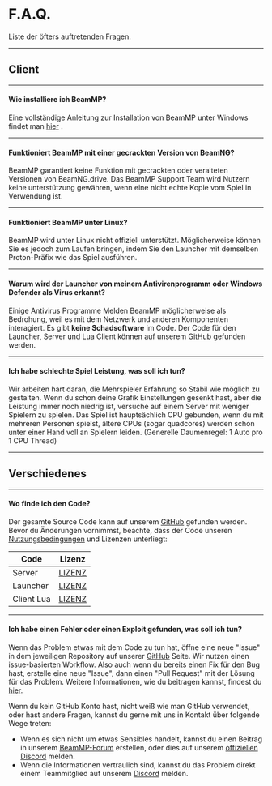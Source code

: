 # F.A.Q.

Liste der öfters auftretenden Fragen.

---

## **Client**

---

#### **Wie installiere ich BeamMP?**

Eine vollständige Anleitung zur Installation von BeamMP unter Windows findet man [hier](https://docs.beammp.com/game/getting-started/) .

---

#### **Funktioniert BeamMP mit einer gecrackten Version von BeamNG?**

BeamMP garantiert keine Funktion mit gecrackten oder veralteten Versionen von BeamNG.drive. Das BeamMP Support Team wird Nutzern keine unterstützung gewähren, wenn eine nicht echte Kopie vom Spiel in Verwendung ist.

---

#### **Funktioniert BeamMP unter Linux?**

BeamMP wird unter Linux nicht offiziell unterstützt. Möglicherweise können Sie es jedoch zum Laufen bringen, indem Sie den Launcher mit demselben Proton-Präfix wie das Spiel ausführen.

---

#### **Warum wird der Launcher von meinem Antivirenprogramm oder Windows Defender als Virus erkannt?**

Einige Antivirus Programme Melden BeamMP möglicherweise als Bedrohung, weil es mit dem Netzwerk und anderen Komponenten interagiert. Es gibt **keine Schadsoftware** im Code. Der Code für den Launcher, Server und Lua Client können auf unserem [GitHub](https://github.com/BeamMP) gefunden werden.

---

#### **Ich habe schlechte Spiel Leistung, was soll ich tun?**

Wir arbeiten hart daran, die Mehrspieler Erfahrung so Stabil wie möglich zu gestalten. Wenn du schon deine Grafik Einstellungen gesenkt hast, aber die Leistung immer noch niedrig ist, versuche auf einem Server mit weniger Spielern zu spielen. Das Spiel ist hauptsächlich CPU gebunden, wenn du mit mehreren Personen spielst, ältere CPUs (sogar quadcores) werden schon unter einer Hand voll an Spielern leiden. (Generelle Daumenregel: 1 Auto pro 1 CPU Thread)

---

## **Verschiedenes**

---

#### **Wo finde ich den Code?**

Der gesamte Source Code kann auf unserem [GitHub](https://github.com/BeamMP) gefunden werden. Bevor du Änderungen vornimmst, beachte, dass der Code unseren [Nutzungsbedingungen](https://forum.beammp.com/t/terms-of-use-v1-0/43) und Lizenzen unterliegt:

Code | Lizenz
--- | :-:
Server | [LIZENZ](https://github.com/BeamMP/BeamMP-Server/blob/master/LICENSE)
Launcher | [LIZENZ](https://github.com/BeamMP/BeamMP-Launcher/blob/master/README.md)
Client Lua | [LIZENZ](https://github.com/BeamMP/BeamMP/blob/development/LICENSE.md)

---

#### **Ich habe einen Fehler oder einen Exploit gefunden, was soll ich tun?**

Wenn das Problem etwas mit dem Code zu tun hat, öffne eine neue "Issue" in dem jeweiligen Repository auf unserer [GitHub](https://github.com/BeamMP) Seite. Wir nutzen einen issue-basierten Workflow. Also auch wenn du bereits einen Fix für den Bug hast, erstelle eine neue "Issue", dann einen "Pull Request" mit der Lösung für das Problem. Weitere Informationen, wie du beitragen kannst, findest du [hier](https://github.com/BeamMP/BeamMP/blob/development/CONTRIBUTING.md).

Wenn du kein GitHub Konto hast, nicht weiß wie man GitHub verwendet, oder hast andere Fragen, kannst du gerne mit uns in Kontakt über folgende Wege treten:

- Wenn es sich nicht um etwas Sensibles handelt, kannst du einen Beitrag in unserem [BeamMP-Forum](https://forum.beammp.com) erstellen, oder dies auf unserem [offiziellen Discord](https://discord.gg/beammp) melden.
- Wenn die Informationen vertraulich sind, kannst du das Problem direkt einem Teammitglied auf unserem [Discord](https://discord.gg/beammp) melden.

